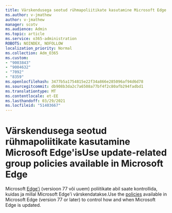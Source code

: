 ```yaml
---
title: Värskendusega seotud rühmapoliitikate kasutamine Microsoft Edge'is
ms.author: v-jmathew
author: v-jmathew
manager: scotv
ms.audience: Admin
ms.topic: article
ms.service: o365-administration
ROBOTS: NOINDEX, NOFOLLOW
localization_priority: Normal
ms.collection: Adm_O365
ms.custom:
- "9003843"
- "9004632"
- "7092"
- "8359"
ms.openlocfilehash: 3477b5a1754815e22f34a866e285096af94d6d78
ms.sourcegitcommit: db908b3da2c7a6508a77bf4f2c80afb294fadbd1
ms.translationtype: MT
ms.contentlocale: et-EE
ms.lasthandoff: 03/29/2021
ms.locfileid: "51403667"
---
```

# <a name="use-update-related-group-policies-available-in-microsoft-edge"></a><span data-ttu-id="027d5-102">Värskendusega seotud rühmapoliitikate kasutamine Microsoft Edge'is</span><span class="sxs-lookup"><span data-stu-id="027d5-102">Use update-related group policies available in Microsoft Edge</span></span>

<span data-ttu-id="027d5-103">Microsoft [Edge'i](https://go.microsoft.com/fwlink/?linkid=2134862) (versioon 77 või uuem) poliitikate abil saate kontrollida, kuidas ja millal Microsoft Edge'i värskendatakse.</span><span class="sxs-lookup"><span data-stu-id="027d5-103">Use the [policies](https://go.microsoft.com/fwlink/?linkid=2134862) available in Microsoft Edge (version 77 or later) to control how and when Microsoft Edge is updated.</span></span>
